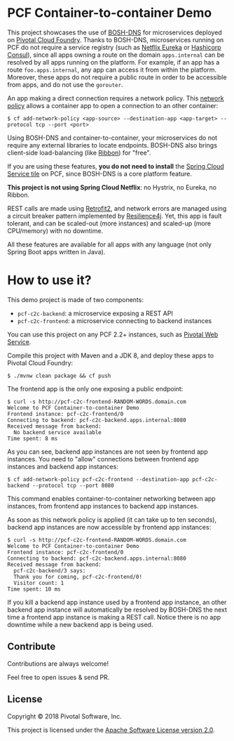 # PCF Container-to-container Demo

This project showcases the use of [BOSH-DNS](https://bosh.io/docs/dns) for microservices
deployed on [Pivotal Cloud Foundry](https://pivotal.io/platform).
Thanks to BOSH-DNS, microservices running on PCF do not require a service registry (such as
[Netflix Eureka](https://github.com/Netflix/eureka) or [Hashicorp Consul](https://www.consul.io)),
since all apps owning a route on the domain `apps.internal` can be resolved by all apps running
on the platform. For example, if an app has a route `foo.apps.internal`, any app can access it
from within the platform. Moreover, these apps do not require a public route in order to be
accessible from apps, and do not use the `gorouter`.

An app making a direct connection requires a network policy.
This [network policy](https://docs.cloudfoundry.org/concepts/understand-cf-networking.html)
allows a container app to open a connection to an other container:
```shell
$ cf add-network-policy <app-source> --destination-app <app-target> --protocol tcp --port <port>
```

Using BOSH-DNS and container-to-container, your microservices do not require any external libraries
to locate endpoints. BOSH-DNS also brings client-side load-balancing
(like [Ribbon](https://github.com/Netflix/ribbon)) for "free".

If you are using these features, **you do not need to install** the
[Spring Cloud Service tile](https://docs.pivotal.io/spring-cloud-services/2-0/common/index.html)
on PCF, since BOSH-DNS is a core platform feature.

**This project is not using Spring Cloud Netflix**: no Hystrix, no Eureka, no Ribbon.

REST calls are made using
[Retrofit2](https://square.github.io/retrofit), and network errors are managed using
a circuit breaker pattern implemented by [Resilience4j](https://github.com/resilience4j/resilience4j).
Yet, this app is fault tolerant, and can be scaled-out (more instances) and scaled-up (more CPU/memory)
with no downtime.

All these features are available for all apps with any language (not only Spring Boot apps
written in Java).

# How to use it?

This demo project is made of two components:
 - `pcf-c2c-backend`: a microservice exposing a REST API
 - `pcf-c2c-frontend`: a microservice connecting to backend instances
 
You can use this project on any PCF 2.2+ instances, such as [Pivotal Web Service](https://run.pivotal.io).

Compile this project with Maven and a JDK 8, and deploy these apps to Pivotal Cloud Foundry:
```shell
$ ./mvnw clean package && cf push
```

The frontend app is the only one exposing a public endpoint:
```shell
$ curl -s http://pcf-c2c-frontend-RANDOM-WORDS.domain.com
Welcome to PCF Container-to-container Demo
Frontend instance: pcf-c2c-frontend/0
Connecting to backend: pcf-c2c-backend.apps.internal:8080
Received message from backend:
  No backend service available
Time spent: 8 ms
```

As you can see, backend app instances are not seen by frontend app instances.
You need to "allow" connections between frontend app instances and backend app instances:
```shell
$ cf add-network-policy pcf-c2c-frontend --destination-app pcf-c2c-backend --protocol tcp --port 8080
```

This command enables container-to-container networking between app instances, from frontend app
instances to backend app instances.

As soon as this network policy is applied (it can take up to ten seconds), backend app instances
are now accessible by frontend app instances:
```shell
$ curl -s http://pcf-c2c-frontend-RANDOM-WORDS.domain.com
Welcome to PCF Container-to-container Demo
Frontend instance: pcf-c2c-frontend/0
Connecting to backend: pcf-c2c-backend.apps.internal:8080
Received message from backend:
  pcf-c2c-backend/3 says:
  Thank you for coming, pcf-c2c-frontend/0!
  Visitor count: 1
Time spent: 10 ms
```

If you kill a backend app instance used by a frontend app instance, an other backend app instance
will automatically be resolved by BOSH-DNS the next time a frontend app instance is making a
REST call. Notice there is no app downtime while a new backend app is being used.

## Contribute

Contributions are always welcome!

Feel free to open issues & send PR.

## License

Copyright &copy; 2018 Pivotal Software, Inc.

This project is licensed under the [Apache Software License version 2.0](https://www.apache.org/licenses/LICENSE-2.0).
